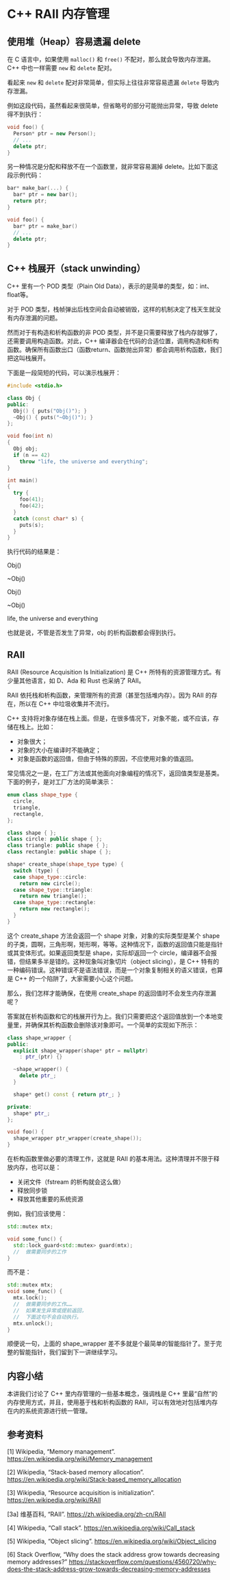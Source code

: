 # C++ RAII 内存管理

## 使用堆（Heap）容易遗漏 delete
在 C 语言中，如果使用 `malloc()` 和 `free()` 不配对，那么就会导致内存泄漏。C++ 中也一样需要 `new` 和 `delete` 配对。

看起来 `new` 和 `delete` 配对非常简单，但实际上往往非常容易遗漏 `delete` 导致内存泄漏。

例如这段代码，虽然看起来很简单，但省略号的部分可能抛出异常，导致 delete 得不到执行：
```cpp
void foo() {
  Person* ptr = new Person();
  // ...
  delete ptr;
}
```

另一种情况是分配和释放不在一个函数里，就非常容易漏掉 delete。比如下面这段示例代码：
```cpp
bar* make_bar(...) {
  bar* ptr = new bar();
  return ptr;
}

void foo() {
  bar* ptr = make_bar()
  // ...
  delete ptr;
}
```

## C++ 栈展开（stack unwinding）
C++ 里有一个 POD 类型（Plain Old Data），表示的是简单的类型，如：int、float等。

对于 POD 类型，栈帧弹出后栈空间会自动被销毁，这样的机制决定了栈天生就没有内存泄漏的问题。

然而对于有构造和析构函数的非 POD 类型，并不是只需要释放了栈内存就够了，还需要调用构造函数。对此，C++ 编译器会在代码的合适位置，调用构造和析构函数。确保所有函数出口（函数return、函数抛出异常）都会调用析构函数，我们把这叫栈展开。

下面是一段简短的代码，可以演示栈展开：

```cpp
#include <stdio.h>

class Obj {
public:
  Obj() { puts("Obj()"); }
  ~Obj() { puts("~Obj()"); }
};

void foo(int n)
{
  Obj obj;
  if (n == 42)
    throw "life, the universe and everything";
}

int main()
{
  try {
    foo(41);
    foo(42);
  }
  catch (const char* s) {
    puts(s);
  }
}
```

执行代码的结果是：

Obj()

~Obj()

Obj()

~Obj()

life, the universe and everything

也就是说，不管是否发生了异常，obj 的析构函数都会得到执行。

## RAII
RAII (Resource Acquisition Is Initialization) 是 C++ 所特有的资源管理方式。有少量其他语言，如 D、Ada 和 Rust 也采纳了 RAII。

RAII 依托栈和析构函数，来管理所有的资源（甚至包括堆内存）。因为 RAII 的存在，所以在 C++ 中垃圾收集并不流行。

C++ 支持将对象存储在栈上面。但是，在很多情况下，对象不能，或不应该，存储在栈上。比如：

- 对象很大；
- 对象的大小在编译时不能确定；
- 对象是函数的返回值，但由于特殊的原因，不应使用对象的值返回。


常见情况之一是，在工厂方法或其他面向对象编程的情况下，返回值类型是基类。下面的例子，是对工厂方法的简单演示：

```cpp
enum class shape_type {
  circle,
  triangle,
  rectangle,
};

class shape { };
class circle: public shape { };
class triangle: public shape { };
class rectangle: public shape { };

shape* create_shape(shape_type type) {
  switch (type) {
  case shape_type::circle:
    return new circle();
  case shape_type::triangle:
    return new triangle();
  case shape_type::rectangle:
    return new rectangle();
  }
}
```

这个 create_shape 方法会返回一个 shape 对象，对象的实际类型是某个 shape 的子类，圆啊，三角形啊，矩形啊，等等。这种情况下，函数的返回值只能是指针或其变体形式。如果返回类型是 shape，实际却返回一个 circle，编译器不会报错，但结果多半是错的。这种现象叫对象切片（object slicing），是 C++ 特有的一种编码错误。这种错误不是语法错误，而是一个对象复制相关的语义错误，也算是 C++ 的一个陷阱了，大家需要小心这个问题。

那么，我们怎样才能确保，在使用 create_shape 的返回值时不会发生内存泄漏呢？

答案就在析构函数和它的栈展开行为上。我们只需要把这个返回值放到一个本地变量里，并确保其析构函数会删除该对象即可。一个简单的实现如下所示：

```cpp
class shape_wrapper {
public:
  explicit shape_wrapper(shape* ptr = nullptr)
    : ptr_(ptr) {}

  ~shape_wrapper() {
    delete ptr_;
  }

  shape* get() const { return ptr_; }

private:
  shape* ptr_;
};

void foo() {
  shape_wrapper ptr_wrapper(create_shape());
}
```

在析构函数里做必要的清理工作，这就是 RAII 的基本用法。这种清理并不限于释放内存，也可以是：

- 关闭文件（fstream 的析构就会这么做）
- 释放同步锁
- 释放其他重要的系统资源

例如，我们应该使用：

```cpp
std::mutex mtx;

void some_func() {
  std::lock_guard<std::mutex> guard(mtx);
  //  做需要同步的工作
}
```

而不是：

```cpp
std::mutex mtx;
void some_func() {
  mtx.lock();
  //  做需要同步的工作……
  //  如果发生异常或提前返回，
  //  下面这句不会自动执行。
  mtx.unlock();
}
```

顺便说一句，上面的 shape_wrapper 差不多就是个最简单的智能指针了。至于完整的智能指针，我们留到下一讲继续学习。

## 内容小结

本讲我们讨论了 C++ 里内存管理的一些基本概念，强调栈是 C++ 里最“自然”的内存使用方式，并且，使用基于栈和析构函数的 RAII，可以有效地对包括堆内存在内的系统资源进行统一管理。

## 参考资料

[1] Wikipedia, “Memory management”. https://en.wikipedia.org/wiki/Memory_management

[2] Wikipedia, “Stack-based memory allocation”. https://en.wikipedia.org/wiki/Stack-based_memory_allocation

[3] Wikipedia, “Resource acquisition is initialization”. https://en.wikipedia.org/wiki/RAII

[3a] 维基百科, “RAII”. https://zh.wikipedia.org/zh-cn/RAII

[4] Wikipedia, “Call stack”. https://en.wikipedia.org/wiki/Call_stack

[5] Wikipedia, “Object slicing”. https://en.wikipedia.org/wiki/Object_slicing

[6] Stack Overflow, “Why does the stack address grow towards decreasing memory addresses?” https://stackoverflow.com/questions/4560720/why-does-the-stack-address-grow-towards-decreasing-memory-addresses

